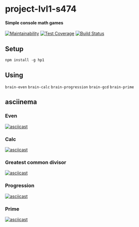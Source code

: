 # project-lvl1-s474
#### Simple console math games

[![Maintainability](https://api.codeclimate.com/v1/badges/a01e777aef0e86624ee9/maintainability)](https://codeclimate.com/github/2vlad/project-lvl1-s474/maintainability)
[![Test Coverage](https://api.codeclimate.com/v1/badges/a01e777aef0e86624ee9/test_coverage)](https://codeclimate.com/github/2vlad/project-lvl1-s474/test_coverage)
[![Build Status](https://travis-ci.org/2vlad/project-lvl1-s474.svg?branch=master)](https://travis-ci.org/2vlad/project-lvl1-s474)

## Setup
```npm install -g hp1```

## Using
```brain-even```
```brain-calc```
```brain-progression```
```brain-gcd```
```brain-prime```

## asciinema
### Even
[![asciicast](https://asciinema.org/a/qPzLXgfhYBiFTPWpJ8tfLbjo2.svg)](https://asciinema.org/a/qPzLXgfhYBiFTPWpJ8tfLbjo2)

### Calc
[![asciicast](https://asciinema.org/a/P0hQ5LcMV2kOTcYr2F5jEnoub.svg)](https://asciinema.org/a/P0hQ5LcMV2kOTcYr2F5jEnoub)

### Greatest common divisor
[![asciicast](https://asciinema.org/a/Dl0DwJo6s60wYnnRyXMNY0s7G.svg)](https://asciinema.org/a/Dl0DwJo6s60wYnnRyXMNY0s7G)

### Progression
[![asciicast](https://asciinema.org/a/AUZLF5lG5MwORsKBAG1GJZ4i0.svg)](https://asciinema.org/a/AUZLF5lG5MwORsKBAG1GJZ4i0)

### Prime
[![asciicast](https://asciinema.org/a/sjaRJx73AgUROHRfpiQk1ZBGx.svg)](https://asciinema.org/a/sjaRJx73AgUROHRfpiQk1ZBGx)
